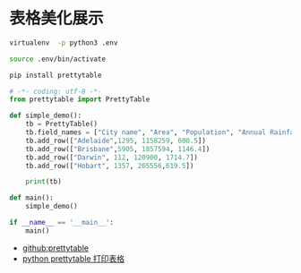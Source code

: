 # 表格美化展示

```bash
virtualenv  -p python3 .env
```

```bash
source .env/bin/activate
```

```bash
pip install prettytable
```

```python
# -*- coding: utf-8 -*-
from prettytable import PrettyTable

def simple_demo():
    tb = PrettyTable()
    tb.field_names = ["City name", "Area", "Population", "Annual Rainfall"]
    tb.add_row(["Adelaide",1295, 1158259, 600.5])
    tb.add_row(["Brisbane",5905, 1857594, 1146.4])
    tb.add_row(["Darwin", 112, 120900, 1714.7])
    tb.add_row(["Hobart", 1357, 205556,619.5])

    print(tb)

def main():
    simple_demo()

if __name__ == '__main__':
    main()
```

- [github:prettytable](https://github.com/jazzband/prettytable)
- [python prettytable 打印表格](https://www.jianshu.com/p/82689c1e3247)